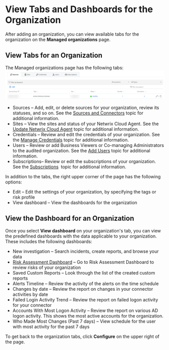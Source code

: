# View Tabs and Dashboards for the Organization

After adding an organization, you can view available tabs for the organization on the **Managed organizations** page.

## View Tabs for an Organization

The Managed organizations page has the following tabs:![](../../../Resources/Images/1Secure/TabsView.png)

- Sources – Add, edit, or delete sources for your organization, review its statuses, and so on. See the [Sources and Connectors](SourcesAndConnectors/README.md)  topic for additional information.
- Sites  – View the sites and status of your Netwrix Cloud Agent. See the [Update Netwrix Cloud Agent](AddSites.md)  topic for additional information.
- Credentials  – Review and edit the credentials of your organization. See the [Manage Credentials](ManagingCredentials.md) topic for additional information.
- Users – Review or add Business Viewers or Co-managing Administrators to the audited organization.  See the [Add Users](AddingUsers.md)  topic for additional information.
- Subscriptions– Review or edit the subscriptions of your organization. See the [Subscriptions](../SearchAndReports/Subscriptions.md)  topic for additional information.

In addition to the tabs, the right upper corner of the page has the following options:

- Edit – Edit the settings of your organization, by specifying the tags or risk profile
- View dashboard – View the  dashboards for the organization

## View the Dashboard for an Organization 

Once you select **View dashboard** on your organization's tab, you can view the predefined dashboards with the data applicable to your organization. These includes the following dashboards:

- New investigation – Search incidents, create reports, and browse your data
- [Risk Assessment Dashboard](../RiskProfiles/RiskAssessmentDashboard.md)  – Go to Risk Assessment Dashboard to review risks of your organization
- Saved Custom Reports – Look through the list of the created custom reports
- Alerts Timeline  – Review the activity of the alerts on the time schedule
- Changes by date – Review the report on changes in your connector activities by date
- Failed Login Activity Trend – Review the report on failed logon activity for your connector
- Accounts With Most Logon Activity – Review the report on various AD logon activity. This shows the most active accounts for the organization.
- Who Made Most Changes (Past 7 days) – View schedule for the user with most activity for the past 7 days

To get back to the organization tabs, click **Configure** on the upper right of the page.